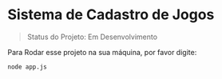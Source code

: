 <h1>Sistema de Cadastro de Jogos</h1>

> Status do Projeto: Em Desenvolvimento

Para Rodar esse projeto na sua máquina, por favor digite:

```
node app.js
```
